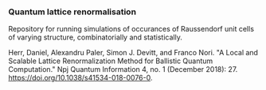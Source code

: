 ### Quantum lattice renormalisation 

Repository for running simulations of occurances of Raussendorf unit cells of varying structure, combinatorially and statistically.


Herr, Daniel, Alexandru Paler, Simon J. Devitt, and Franco Nori. "A Local and Scalable Lattice Renormalization Method for Ballistic Quantum Computation." Npj Quantum Information 4, no. 1 (December 2018): 27. https://doi.org/10.1038/s41534-018-0076-0.



